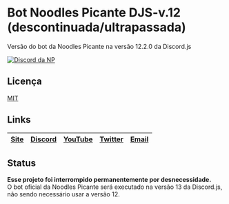 # Bot Noodles Picante DJS-v.12 (descontinuada/ultrapassada)
Versão do bot da Noodles Picante na versão 12.2.0 da Discord.js

[![Discord da NP](https://img.shields.io/badge/Discord-7289DA?style=for-the-badge&logo=discord&logoColor=white)](https://discord.gg/P9dhMJQ)

Licença
----
[MIT][MIT]

Links
----

[Site][Site] | [Discord][Discord] | [YouTube][YouTube] | [Twitter][Twitter] | [Email][Email]
------ | ------ | ------ | ------ | ------ |

   [Site]: <https://www.noodlespicante.site>
   [Discord]: <https://discord.gg/P9dhMJQ>
   [YouTube]: <https://www.youtube.com/NoodlesPicante>
   [Twitter]: <https://twitter.com/NoodlesPicante>
   [Email]: <mailto:suporte@noodlespicante.site>
   [MIT]: <https://github.com/noodlespicante/bot-pnp-djs12/blob/main/LICENSE.md>

Status
----

**Esse projeto foi interrompido permanentemente por desnecessidade.**
<br>
O bot oficial da Noodles Picante será executado na versão 13 da Discord.js, não sendo necessário usar a versão 12.
